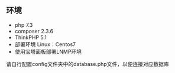 ## 环境

- php   7.3
- composer	2.3.6
- ThinkPHP   5.1
- 部署环境	Linux：Centos7
- 使用宝塔面板部署LNMP环境


请自行配置config文件夹中的database.php文件，以便连接对应数据库